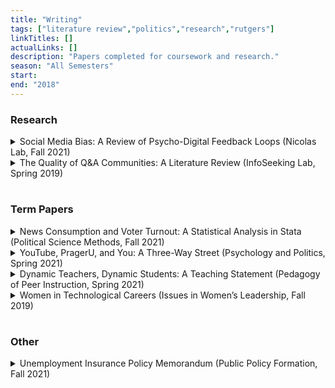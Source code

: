 ```yaml
---
title: "Writing"
tags: ["literature review","politics","research","rutgers"]
linkTitles: []
actualLinks: []
description: "Papers completed for coursework and research."
season: "All Semesters"
start: 
end: "2018"
--- 
```


### Research

<details>
  <summary>Social Media Bias: A Review of Psycho-Digital Feedback Loops (Nicolas Lab, Fall 2021)</summary>

  People have always consumed media in selective and partisan ways. As social media become dominant forms of news and entertainment, users introduce personal biases to the platforms they use, and platforms respond by amplifying those biases. Recommendation systems established for commercial gain aim to increase engagement and consequently create feedback loops of bias through individual and collaborative personalization that affects digital communities on both local and global scales. Literature reveals that social media algorithms create filter bubbles, homogenize groups, and prioritize popular opinions over minority ones, thereby increasing the strengths of pre-existing beliefs, polarization, ingroup loyalty, and misrepresentation. A related, albeit weaker, consequence of social media influence manifests in the backlash effect, in which fact-checkers have counterproductive consequences and have further impacts on civic engagement. Despite dire implications, researchers demonstrate that various factors can mitigate the effect of bias and, and they work toward developing systems geared toward fairness and diversity to alleviate sociopolitical strife.
</details>

<details>
  <summary>The Quality of Q&A Communities: A Literature Review (InfoSeeking Lab, Spring 2019)</summary>

  In recent years, online Q&A services have grown in popularity. By posing and answering questions, users have created whole communities based around information exchange. Researchers seek to understand these communities and must consider the problems users face, as well as the factors involved in a successful search for information. A literature search was conducted to assess the different approaches to improve community Q&A platforms. Three publications were selected for the review. They examine datasets from popular sites to study various factors. The methodologies implemented in the studies primarily feature predictive frameworks and mixed-method analysis. All three studies achieved conclusive results and thus greater understandings of community Q&A services and how to enhance them.
</details>

#
### Term Papers

<details>
  <summary>News Consumption and Voter Turnout: A Statistical Analysis in Stata (Political Science Methods, Fall 2021)</summary>

  Few things are as elusive as a person’s decision to vote. Civic engagement is arguably one of the most important aspects of American democracy, as those in office only derive power from the people they represent. In modern times, the polarized state of the country has driven experts to toil over voter turnout, its causes, and its complexities. Within this discipline, several obstacles lie in the way: dishonest people being counted in polls, voter suppression, accessibility, general human fickleness. Regardless, by studying this topic, researchers can gauge what compels a person to vote and subsequently encourage political participation.
  
  One topic of concern is that of the voter profile — which individuals are more likely to vote, and why? There are a variety of factors that people recognize as crucial factors, such as age, gender, and education levels. Nevertheless, behavior also plays a significant role. For example, people all over America consume various amounts of news, and through social media, television, newspaper, and more, people learn about the political, social, and economic states of the country. The accessibility, framing, and agenda-setting aspects of the news can raise awareness and evoke emotion, and can have a potential impact on a person’s decision to vote. This background begs the question: to what extent does news consumption affect voter turnout? 
</details>

<details>
  <summary>YouTube, PragerU, and You: A Three-Way Street (Psychology and Politics, Spring 2021)</summary>

  The Internet landscape is vast, diverse, and bold – a breeding ground of community as much as one of controversy. People share beliefs freely, and from them, build whole populations centered around particular causes. Prager University (colloquially known as PragerU) is a non-profit that prides itself in its creative analysis and promotion of American values. Infamous for its work, the organization looks through the lenses of conservatism and offers judgements that many regard as offensive, manipulative, or outright incorrect. Although one may respect and admire its forthright contributions to the marketplace of ideas, the effects of PragerU’s content are worrisome. When one considers how a volatile audience may react to biased representations of politics, philosophy, and economics, it is reasonable to believe that even simple ideas have claws and can use them to oppress. Through its use of the YouTube medium, its choice of source, and its storytelling methods, PragerU inspires its viewers to adopt ideologies with dangerous implications that pave the way to bigotry and ignorance. Nevertheless, despite the online power the organization holds, one can learn to become less susceptible to misinformation and come away wiser.

</details>

<details>
  <summary>Dynamic Teachers, Dynamic Students: A Teaching Statement (Pedagogy of Peer Instruction, Spring 2021)</summary>

  You can place a student in a classroom, you can ask them to learn. Although an instructor may have the best intentions while teaching, who is to guarantee that information will settle in the student’s memory in meaningful, long-term ways? After all, countless factors impede one’s ability to learn, such as pre-existing learning habits, a lack of adequate support, and an inability to motivate oneself. With so many forces potentially working against the student, it is not enough for an instructor to want to convey ideas effectively. Instead, they must take actionable measures to mitigate the effects of these forces and promote productive forms of learning. Specifically, when instructors establish comfortable learning environments, they foster successful classrooms that demand dynamism and flexibility from themselves and inspire it in students. Through this technique diversification, students can take control of their futures as stronger thinkers and learners. 

</details>

<details>
  <summary>Women in Technological Careers (Issues in Women’s Leadership, Fall 2019)</summary>

  In this day and age, people are becoming more and more reliant on technology. In all parts of society, we see developments in artificial development, big data, personal devices, and more, and naturally, technical fields of study have seen dramatic increases in popularity. Millions of people wish to pursue careers in computer science, information technology, and related disciplines. Often times, they will pursue one of two post-graduation tracks: graduate school, in which they seek higher education, or industry, in which they seek to become an employee of a company. In this paper, I will dissect and assess the two tracks through women-oriented lenses, given that this minority group in particular has unique experiences navigating the culture that saturates the technology field. 

</details>

#
### Other

<details>
  <summary>Unemployment Insurance Policy Memorandum (Public Policy Formation, Fall 2021)</summary>

  At the cusp of the Great Depression, President Franklin D. Roosevelt signed the Social Security Bill and established some of modern America’s most important social programs. Of these initiatives, unemployment insurance aimed to safeguard against economic decline and assist individuals suffering from the uncertainty and restrictions of unemployment. Through its federal-state system, the U.S. Department of Labor left the states to fund the program, define their own eligibility requirements and benefits, and administer compensation.
  
  After decades of maintaining a largely unchanged system, the New Jersey Department of Labor was ill-prepared for the waves of unemployment that accompanied the COVID-19 pandemic, and long-standing flaws in the program’s design presented themselves. The outdated unemployment insurance system fails to adequately support the true population of unemployed individuals and incentivize employers to pay into it. The state should implement an expanded, partially privatized system with a more robust online infrastructure.
</details>